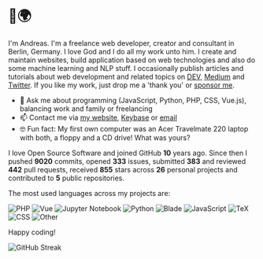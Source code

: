 # 👋🌍

I'm Andreas. I'm a freelance web developer, creator and consultant in Berlin, Germany. I love God and I do all my work unto him. I create and maintain websites, build application based on web technologies and also do some machine learning and NLP stuff. I occasionally publish articles and tutorials about web development and related topics on [DEV](https://dev.to/devmount), [Medium](https://medium.com/@devmount) and [Twitter](https://twitter.com/devmount). If you like my work, just drop me a 'thank you' or [sponsor me](https://github.com/sponsors/devmount).

- 💬 Ask me about programming (JavaScript, Python, PHP, CSS, Vue.js), balancing work and family or freelancing
- 📫 Contact me via [my website](https://devmount.de/en#contact), [Keybase](https://keybase.io/devmount) or [email](mailto:hello@devmount.de)
- 🤓 Fun fact: My first own computer was an Acer Travelmate 220 laptop with both, a floppy and a CD drive! What was yours?

I love Open Source Software and joined GitHub **10** years ago. Since then I pushed **9020** commits, opened **333** issues, submitted **383** and reviewed **442** pull requests, received **855** stars across **26** personal projects and contributed to **5** public repositories.

The most used languages across my projects are:

![PHP](https://img.shields.io/static/v1?style=flat-square&label=PHP&color=555&labelColor=%234F5D95&message=37.8%25)
![Vue](https://img.shields.io/static/v1?style=flat-square&label=Vue&color=555&labelColor=%2341b883&message=27.3%25)
![Jupyter Notebook](https://img.shields.io/static/v1?style=flat-square&label=Jupyter%20Notebook&color=555&labelColor=%23DA5B0B&message=9.8%25)
![Python](https://img.shields.io/static/v1?style=flat-square&label=Python&color=555&labelColor=%233572A5&message=7.6%25)
![Blade](https://img.shields.io/static/v1?style=flat-square&label=Blade&color=555&labelColor=%23f7523f&message=5.5%25)
![JavaScript](https://img.shields.io/static/v1?style=flat-square&label=JavaScript&color=555&labelColor=%23f1e05a&message=3.3%25)
![TeX](https://img.shields.io/static/v1?style=flat-square&label=TeX&color=555&labelColor=%233D6117&message=3.2%25)
![CSS](https://img.shields.io/static/v1?style=flat-square&label=CSS&color=555&labelColor=%23563d7c&message=1.8%25)
![Other](https://img.shields.io/static/v1?style=flat-square&label=Other&color=555&labelColor=%23ededed&message=3.3%25)

Happy coding!

![GitHub Streak](https://streak-stats.demolab.com?user=devmount&theme=transparent&hide_border=true&fire=26A641&sideNums=26A641&currStreakNum=26A641&sideLabels=006D32&currStreakLabel=006D32&ring=0E4429&stroke=161B22&dates=629488)
